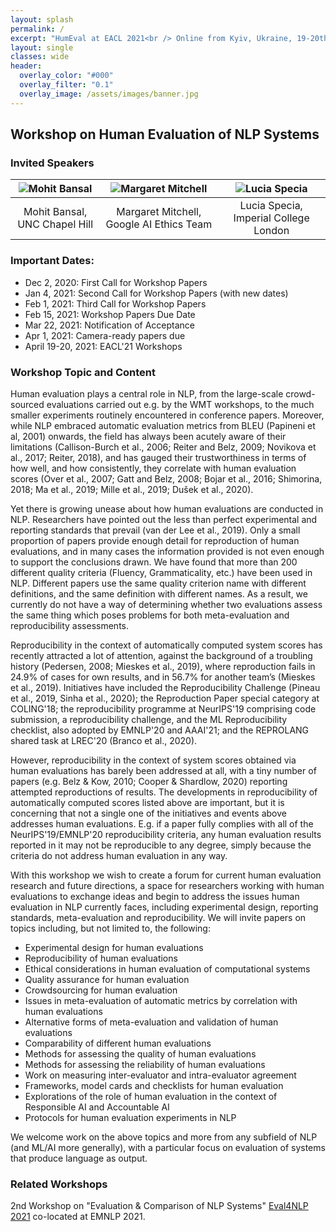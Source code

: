 ```yaml
---
layout: splash
permalink: /
excerpt: "HumEval at EACL 2021<br /> Online from Kyiv, Ukraine, 19-20th April, 2021"
layout: single
classes: wide
header:
  overlay_color: "#000"
  overlay_filter: "0.1"
  overlay_image: /assets/images/banner.jpg
---
```


## Workshop on Human Evaluation of NLP Systems

### Invited Speakers


|![Mohit Bansal](/assets/images/bansal.png) | ![Margaret Mitchell](/assets/images/mitchell.png) | ![Lucia Specia](/assets/images/specia.png) |
|:-----------------------------------------:|:-------------------------------------------------:|:------------------------------------------:|
|Mohit Bansal, UNC Chapel Hill              | Margaret Mitchell, Google AI Ethics Team          | Lucia Specia, Imperial College London      |


### Important Dates:

* Dec 2, 2020: First Call for Workshop Papers
* Jan 4, 2021: Second Call for Workshop Papers (with new dates)
* Feb 1, 2021: Third Call for Workshop Papers
* Feb 15, 2021: Workshop Papers Due Date
* Mar 22, 2021: Notification of Acceptance
* Apr 1, 2021: Camera-ready papers due
* April 19-20, 2021: EACL'21 Workshops

### Workshop Topic and Content

Human evaluation plays a central role in NLP, from the large-scale crowd-sourced evaluations carried out e.g. by the WMT workshops, to the much smaller experiments routinely encountered in conference papers. Moreover, while NLP embraced automatic evaluation metrics from BLEU (Papineni et al, 2001) onwards, the field has always been acutely aware of their limitations (Callison-Burch et al., 2006; Reiter and Belz, 2009; Novikova et al., 2017; Reiter, 2018), and has gauged their trustworthiness in terms of how well, and how consistently, they correlate with human evaluation scores (Over et al., 2007; Gatt and Belz, 2008; Bojar et al., 2016; Shimorina, 2018; Ma et al., 2019; Mille et al., 2019; Dušek et al., 2020). 

Yet there is growing unease about how human evaluations are conducted in NLP. Researchers have pointed out the less than perfect experimental and reporting standards that prevail (van der Lee et al., 2019). Only a small proportion of papers provide enough detail for reproduction of human evaluations, and in many cases the information provided is not even enough to support the conclusions drawn. We have found that more than 200 different quality criteria (Fluency, Grammaticality, etc.) have been used in NLP. Different papers use the same quality criterion name with different definitions, and the same definition with different names. As a result, we currently do not have a way of determining whether two evaluations assess the same thing which poses problems for both meta-evaluation and reproducibility assessments. 

Reproducibility in the context of automatically computed system scores has recently attracted a lot of attention, against the background of a troubling history (Pedersen, 2008; Mieskes et al., 2019), where reproduction fails in 24.9% of cases for own results, and in 56.7% for another team’s (Mieskes et al., 2019). Initiatives have included the Reproducibility Challenge (Pineau et al., 2019, Sinha et al., 2020); the Reproduction Paper special category at COLING'18; the reproducibility programme at NeurIPS'19 comprising code submission, a reproducibility challenge, and the ML Reproducibility checklist, also adopted by EMNLP'20 and AAAI'21; and the REPROLANG shared task at LREC'20 (Branco et al., 2020). 

However, reproducibility in the context of system scores obtained via human evaluations has barely been addressed at all, with a tiny number of papers (e.g. Belz & Kow, 2010; Cooper & Shardlow, 2020) reporting attempted reproductions of results. The developments in reproducibility of automatically computed scores listed above are important, but it is concerning that not a single one of the initiatives and events above addresses human evaluations. E.g. if a paper fully complies with all of the NeurIPS'19/EMNLP'20 reproducibility criteria, any human evaluation results reported in it may not be reproducible to any degree, simply because the criteria do not address human evaluation in any way. 

With this workshop we wish to create a forum for current human evaluation research and future directions, a space for researchers working with human evaluations to exchange ideas and begin to address the issues human evaluation in NLP currently faces, including experimental design, reporting standards, meta-evaluation and reproducibility. We will invite papers on topics including, but not limited to, the following:

* Experimental design for human evaluations
* Reproducibility of human evaluations
* Ethical considerations in human evaluation of computational systems
* Quality assurance for human evaluation 
* Crowdsourcing for human evaluation
* Issues in meta-evaluation of automatic metrics by correlation with human evaluations
* Alternative forms of meta-evaluation and validation of human evaluations
* Comparability of different human evaluations
* Methods for assessing the quality of human evaluations
* Methods for assessing the reliability of human evaluations
* Work on measuring inter-evaluator and intra-evaluator agreement
* Frameworks, model cards and checklists for human evaluation
* Explorations of the role of human evaluation in the context of Responsible AI and Accountable AI
* Protocols for human evaluation experiments in NLP

We welcome work on the above topics and more from any subfield of NLP (and ML/AI more generally), with a particular focus on evaluation of systems that produce language as output.

### Related Workshops

2nd Workshop on "Evaluation & Comparison of NLP Systems" [Eval4NLP 2021](https://eval4nlp.github.io/) co-located at EMNLP 2021. 
